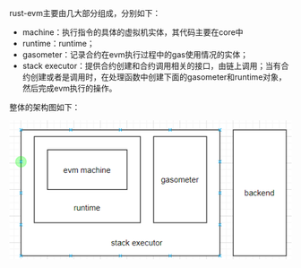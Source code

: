 rust-evm主要由几大部分组成，分别如下：
- machine：执行指令的具体的虚拟机实体，其代码主要在core中
- runtime：runtime；
- gasometer：记录合约在evm执行过程中的gas使用情况的实体；
- stack executor：提供合约创建和合约调用相关的接口，由链上调用；当有合约创建或者是调用时，在处理函数中创建下面的gasometer和runtime对象，然后完成evm执行的操作。



整体的架构图如下：

![rust-evm架构图](assets/架构.png)
